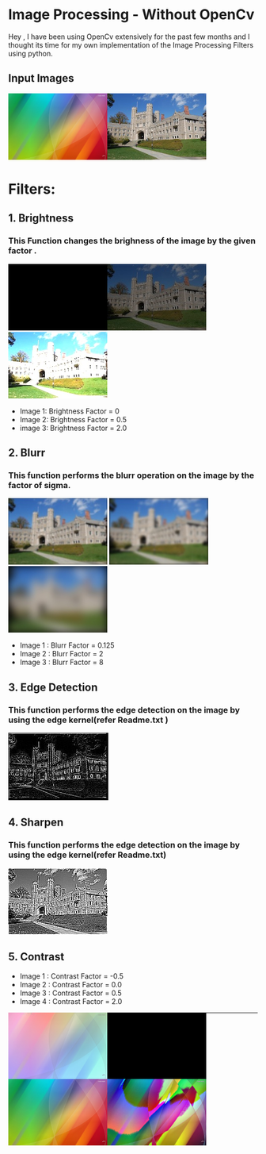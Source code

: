 # Image Processing - Without OpenCv

Hey , I have been using OpenCv extensively for the past few months and I thought its time for my own implementation of the Image Processing Filters using python.

## Input Images
![](input/princeton_small.jpg) 
<a href="url"><img src="https://github.com/HarmannSinghMann/Image-Process-ing/blob/main/input/c.jpg" align="left" height="134" width="200" ></a>


# Filters: 
## 1. Brightness 
### This Function changes the brighness of the image by the given factor .

![](output/bright/princeton_small_brightness_0.jpg)![](output/bright/princeton_small_brightness_0.5.jpg) ![](output/bright/princeton_small_brightness_2.0.jpg) 
<br>
- Image 1: Brightness Factor = 0 
- Image 2: Brightness Factor = 0.5 
- image 3: Brightness Factor = 2.0

## 2. Blurr
### This function performs the blurr operation on the image by the factor of sigma.

![](output/blur/blur_0.125.jpg) ![](output/blur/blur_2.jpg) ![](output/blur/blur_8.jpg)
<br>
- Image 1 : Blurr Factor = 0.125 
- Image 2 : Blurr Factor = 2
- Image 3 : Blurr Factor = 8


## 3. Edge Detection
### This function performs the edge detection on the image by using the edge kernel(refer Readme.txt )
![](output/edge_d/edgedetect.jpg)

## 4. Sharpen
### This function performs the edge detection on the image by using the edge kernel(refer Readme.txt)
![](output/sharpen/sharpen.jpg)

## 5. Contrast
- Image 1 : Contrast Factor = -0.5 
- Image 2 : Contrast Factor = 0.0
- Image 3 : Contrast Factor = 0.5
- Image 4 : Contrast Factor = 2.0
<div class='container'>
<a href="url"><img src="https://github.com/HarmannSinghMann/Image-Process-ing/blob/main/output/contrast/c_contrast_-0.5.jpg" align="left" height="134" width="200" ></a>
<a href="url"><img src="https://github.com/HarmannSinghMann/Image-Process-ing/blob/main/output/contrast/c_contrast_0.0.jpg" align="left" height="134" width="200" ></a>
<a href="url"><img src="https://github.com/HarmannSinghMann/Image-Process-ing/blob/main/output/contrast/c_contrast_0.5.jpg" align="left" height="134" width="200" ></a>
<a href="url"><img src="https://github.com/HarmannSinghMann/Image-Process-ing/blob/main/output/contrast/c_contrast_2.0.jpg" align="left" height="134" width="200" ></a>
</div>
<hr>
<br>
<br>
<br>
<br> <br>
<br>

